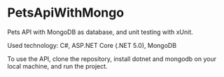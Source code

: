 # PetsApiWithMongo
Pets API with MongoDB as database, and unit testing with xUnit.

Used technology: C#, ASP.NET Core (.NET 5.0), MongoDB

To use the API, clone the repository, install dotnet and mongodb on your local machine, and run the project.


